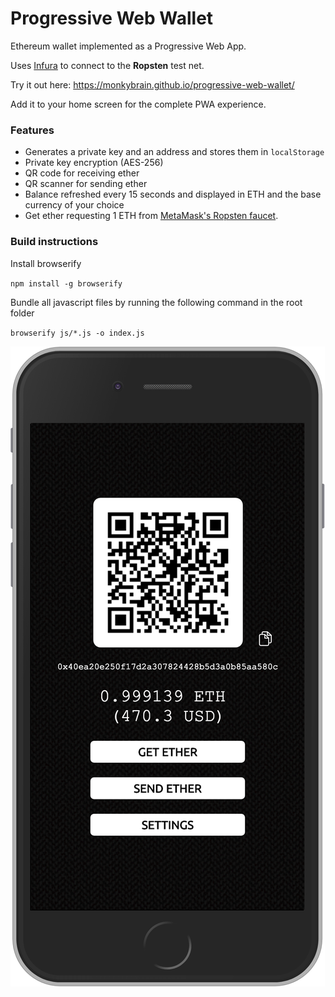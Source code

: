 # Progressive Web Wallet

Ethereum wallet implemented as a Progressive Web App.

Uses [Infura](https://www.infura.io) to connect to the __Ropsten__ test net.

Try it out here: https://monkybrain.github.io/progressive-web-wallet/

Add it to your home screen for the complete PWA experience.

### Features
* Generates a private key and an address and stores them in `localStorage`
* Private key encryption (AES-256)
* QR code for receiving ether
* QR scanner for sending ether
* Balance refreshed every 15 seconds and displayed in ETH and the base currency of your choice
* Get ether requesting 1 ETH from [MetaMask's Ropsten faucet](https://faucet.metamask.io).

### Build instructions

Install browserify

`npm install -g browserify`

Bundle all javascript files by running the following command in the root folder

`browserify js/*.js -o index.js`

![](res/progressive_web_wallet.png)
